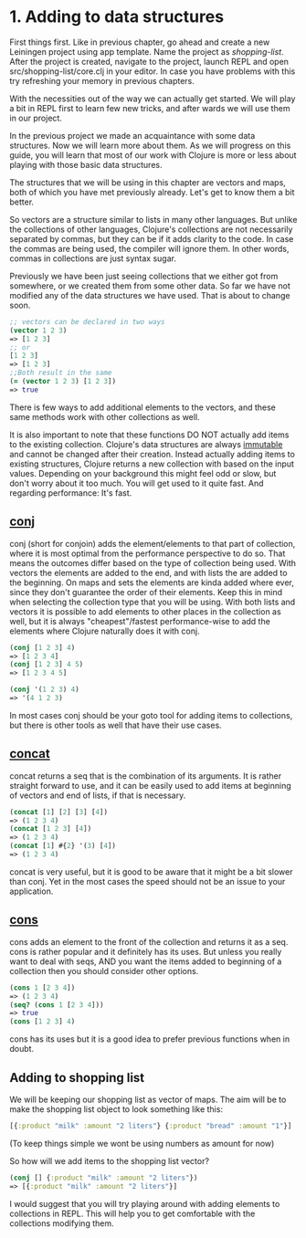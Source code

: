 # 1. Adding to data structures

First things first.
Like in previous chapter,
go ahead and create a new Leiningen project using app template.
Name the project as _shopping-list_.
After the project is created,
navigate to the project,
launch REPL and open src/shopping-list/core.clj in your editor.
In case you have problems with this try refreshing your memory in previous chapters.

With the necessities out of the way we can actually get started.
We will play a bit in REPL first to learn few new tricks,
and after wards we will use them in our project.

In the previous project we made an acquaintance with some data structures.
Now we will learn more about them.
As we will progress on this guide,
you will learn that most of our work with Clojure is more or less about playing with those basic data structures.

The structures that we will be using in this chapter are vectors and maps,
both of which you have met previously already.
Let's get to know them a bit better.

So vectors are a structure similar to lists in many other languages.
But unlike the collections of other languages,
Clojure's collections are not necessarily separated by commas,
but they can be if it adds clarity to the code.
In case the commas are being used,
the compiler will ignore them.
In other words,
commas in collections are just syntax sugar.

Previously we have been just seeing collections that we either got from somewhere,
or we created them from some other data.
So far we have not modified any of the data structures we have used.
That is about to change soon.

```clojure
;; vectors can be declared in two ways
(vector 1 2 3)
=> [1 2 3]
;; or
[1 2 3]
=> [1 2 3]
;;Both result in the same
(= (vector 1 2 3) [1 2 3])
=> true
```

There is few ways to add additional elements to the vectors,
and these same methods work with other collections as well.

It is also important to note that these functions DO NOT actually add items to the existing collection.
Clojure's data structures are always [immutable](https://en.wikipedia.org/wiki/Immutable_object) and cannot be changed after their creation.
Instead actually adding items to existing structures,
Clojure returns a new collection with based on the input values.
Depending on your background this might feel odd or slow,
but don't worry about it too much.
You will get used to it quite fast.
And regarding performance: It's fast.

## [conj](https://clojuredocs.org/clojure.core/conj)

conj (short for conjoin) adds the element/elements to that part of collection,
where it is most optimal from the performance perspective to do so.
That means the outcomes differ based on the type of collection being used.
With vectors the elements are added to the end,
and with lists the are added to the beginning.
On maps and sets the elements are kinda added where ever,
since they don't guarantee the order of their elements.
Keep this in mind when selecting the collection type that you will be using.
With both lists and vectors it is possible to add elements to other places in the collection as well,
but it is always "cheapest"/fastest performance-wise to add the elements where Clojure naturally does it with conj.

```clojure
(conj [1 2 3] 4)
=> [1 2 3 4]
(conj [1 2 3] 4 5)
=> [1 2 3 4 5]

(conj '(1 2 3) 4)
=> '(4 1 2 3)
```

In most cases conj should be your goto tool for adding items to collections,
but there is other tools as well that have their use cases.

## [concat](https://clojuredocs.org/clojure.core/concat)

concat returns a seq that is the combination of its arguments.
It is rather straight forward to use,
and it can be easily used to add items at beginning of vectors and end of lists,
if that is necessary.

```clojure
(concat [1] [2] [3] [4])
=> (1 2 3 4)
(concat [1 2 3] [4])
=> (1 2 3 4)
(concat [1] #{2} '(3) [4])
=> (1 2 3 4)
```

concat is very useful,
but it is good to be aware that it might be a bit slower than conj.
Yet in the most cases the speed should not be an issue to your application.

## [cons](https://clojuredocs.org/clojure.core/cons)

cons adds an element to the front of the collection and returns it as a seq.
cons is rather popular and it definitely has its uses.
But unless you really want to deal with seqs,
AND you want the items added to beginning of a collection then you should consider other options.

```clojure
(cons 1 [2 3 4])
=> (1 2 3 4)
(seq? (cons 1 [2 3 4]))
=> true
(cons [1 2 3] 4)
```

cons has its uses but it is a good idea to prefer previous functions when in doubt.

## Adding to shopping list

We will be keeping our shopping list as vector of maps.
The aim will be to make the shopping list object to look something like this:

```clojure
[{:product "milk" :amount "2 liters"} {:product "bread" :amount "1"}]
```

(To keep things simple we wont be using numbers as amount for now)

So how will we add items to the shopping list vector?

```clojure
(conj [] {:product "milk" :amount "2 liters"})
=> [{:product "milk" :amount "2 liters"}]
```

I would suggest that you will try playing around with adding elements to collections in REPL.
This will help you to get comfortable with the collections modifying them.
